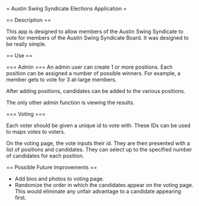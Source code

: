 = Austin Swing Syndicate Elections Application =

== Description ==

This app is designed to allow members of the Austin Swing Syndicate to vote for 
members of the Austin Swing Syndicate Board. It was designed to be really
simple. 

== Use ==

=== Admin ===
An admin user can create 1 or more positions. Each position can be assigned a
number of possible winners. For example, a member gets to vote for 3 at-large 
members.

After adding positions, candidates can be added to the various positions.

The only other admin function is viewing the results.

=== Voting ===

Each voter should be given a unique id to vote with. These IDs can be used to 
maps votes to voters. 

On the voting page, the vote inputs their id. They are then presented with 
a list of positions and candidates. They can select up to the specified number
of candidates for each position.

== Possible Future Improvements ==

* Add bios and photos to voting page.
* Randomize the order in which the candidates appear on the voting page. 
  This would eliminate any unfair advantage to a candidate appearing first. 


